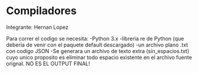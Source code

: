 # Compiladores
Integrante: Hernan Lopez 

Para correr el codigo se necesita: 
-Python 3.x
-libreria re de Python (que deberia de venir con el paquete default descargado)
-un archivo plano .txt con codigo JSON
-Se generara un archivo de texto extra (sin_espacios.txt) cuyo unico proposito es eliminar todo espacio existente en el archivo fuente orignal. NO ES EL OUTPUT FINAL!
